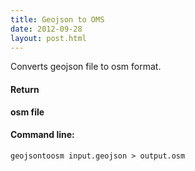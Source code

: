 ```yaml
---
title: Geojson to OMS
date: 2012-09-28
layout: post.html
---
```


Converts geojson file to osm format.

#### Return

**osm file** 

#### Command line:

```geojsontoosm input.geojson > output.osm```
